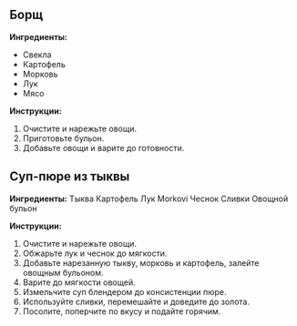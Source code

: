 ## Борщ
**Ингредиенты:**
- Свекла
- Картофель
- Морковь
- Лук
- Мясо

**Инструкции:**
1. Очистите и нарежьте овощи.
2. Приготовьте бульон.
3. Добавьте овощи и варите до готовности.
 
## Суп-пюре из тыквы
**Ингредиенты:**
Тыква
Картофель
Лук
Morkovi
Чеснок
Сливки
Овощной бульон

**Инструкции:**
1. Очистите и нарежьте овощи.
2. Обжарьте лук и чеснок до мягкости.
3. Добавьте нарезанную тыкву, морковь и картофель, залейте овощным бульоном.
4. Варите до мягкости овощей.
5. Измельчите суп блендером до консистенции пюре.
6. Используйте сливки, перемешайте и доведите до золота.
7. Посолите, поперчите по вкусу и подайте горячим.
